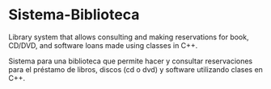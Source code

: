 # Sistema-Biblioteca
Library system that allows consulting and making reservations for book, CD/DVD, and software loans made using classes in C++.

Sistema para una biblioteca que permite hacer y consultar reservaciones para el préstamo de libros, discos (cd o dvd) y software utilizando clases en C++.
